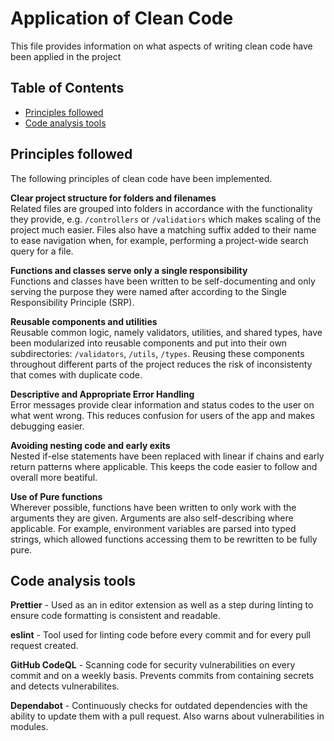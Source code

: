 # Application of Clean Code

This file provides information on what aspects of writing clean code have been applied in the project

## Table of Contents

- [Principles followed](#principles-followed)
- [Code analysis tools](#code-analysis-tools)

## Principles followed

The following principles of clean code have been implemented.

**Clear project structure for folders and filenames** \
Related files are grouped into folders in accordance with the functionality they provide, e.g. `/controllers` or `/validatiors` which makes scaling of the project much easier. Files also have a matching suffix added to their name to ease navigation when, for example, performing a project-wide search query for a file.

**Functions and classes serve only a single responsibility** \
Functions and classes have been written to be self-documenting and only serving the purpose they were named after according to the Single Responsibility Principle (SRP).

**Reusable components and utilities** \
Reusable common logic, namely validators, utilities, and shared types, have been modularized into reusable components and put into their own subdirectories: `/validators`, `/utils`, `/types`. Reusing these components throughout different parts of the project reduces the risk of inconsistenty that comes with duplicate code.

**Descriptive and Appropriate Error Handling** \
Error messages provide clear information and status codes to the user on what went wrong. This reduces confusion for users of the app and makes debugging easier.

**Avoiding nesting code and early exits** \
Nested if-else statements have been replaced with linear if chains and early return patterns where applicable. This keeps the code easier to follow and overall more beatiful.

**Use of Pure functions** \
Wherever possible, functions have been written to only work with the arguments they are given. Arguments are also self-describing where applicable. For example, environment variables are parsed into typed strings, which allowed functions accessing them to be rewritten to be fully pure.

## Code analysis tools

**Prettier** - Used as an in editor extension as well as a step during linting to ensure code formatting is consistent and readable.

**eslint** - Tool used for linting code before every commit and for every pull request created.

**GitHub CodeQL** - Scanning code for security vulnerabilities on every commit and on a weekly basis. Prevents commits from containing secrets and detects vulnerabilites.

**Dependabot** - Continuously checks for outdated dependencies with the ability to update them with a pull request. Also warns about vulnerabilities in modules.
